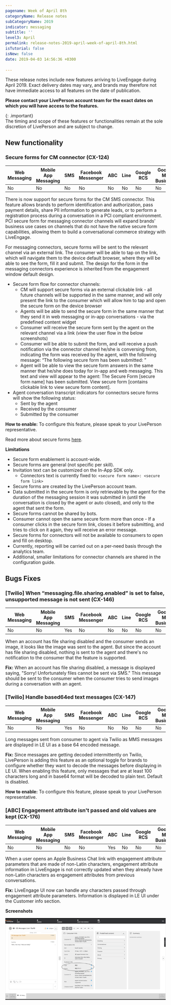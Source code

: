 ```yaml
---
pagename: Week of April 8th
categoryName: Release notes
subCategoryName: 2019
indicator: messaging
subtitle: ''
level3: April
permalink: release-notes-2019-april-week-of-april-8th.html
isTutorial: false
isNew: false
date: 2019-04-03 14:56:36 +0300

---
```

These release notes include new features arriving to LiveEngage during April 2019. Exact delivery dates may vary, and brands may therefore not have immediate access to all features on the date of publication.

**Please contact your LivePerson account team for the exact dates on which you will have access to the features.**

{: .important}  
The timing and scope of these features or functionalities remain at the sole discretion of LivePerson and are subject to change.

## New functionality

### Secure forms for CM connector (CX-124)

<table class="releasenotes">
<thead>
<tr class="categoryrow">
<th>Web Messaging</th>
<th>Mobile App Messaging</th>
<th>SMS</th>
<th>Facebook Messenger</th>
<th>ABC</th>
<th>Line</th>
<th>Google RCS</th>
<th>Google My Business</th>
<th>WhatsApp Business</th>
<th>CM</th>
<th>Chat</th>
</tr>
</thead>
<tbody>
<tr>
<td>No</td>
<td>No</td>
<td>No</td>
<td>No</td>
<td>No</td>
<td>No</td>
<td>No</td>
<td>No</td>
<td>No</td>
<td>Yes</td>
<td>No</td>
</tr>
</tbody>
</table>

There is now support for secure forms for the CM SMS connector. This feature allows brands to perform identification and authorization, pass payment details, share PII information to generate leads, or to perform a registration process during a conversation in a PCI compliant environment. PCI secure form for messaging connector channels will expand brands’ business use cases on channels that do not have the native secure form capabilities, allowing them to build a conversational commerce strategy with LiveEngage.

For messaging connectors, secure forms will be sent to the relevant channel via an external link. The consumer will be able to tap on the link, which will navigate them to the device default browser, where they will be able to see the form, fill it and submit. The design for the form in the messaging connectors experience is inherited from the engagement window default design.

* Secure form flow for connector channels:
  * CM will support secure forms via an external clickable link - all future channels will be supported in the same manner, and will only present the link to the consumer which will allow him to tap and open the secure form on the device browser
  * Agents will be able to send the secure form in the same manner that they send it in web messaging or in-app conversations - via the predefined content widget
  * Consumer will receive the secure form sent by the agent on the relevant channel via a link (view the user flow in the below screenshots)
  * Consumer will be able to submit the form, and will receive a push notification via the connector channel he/she is conversing from, indicating the form was received by the agent, with the following message: “The following secure form has been submitted: ”
  * Agent will be able to view the secure form answers in the same manner that he/she does today for in-app and web messaging. This text and view will appear to the agent: The Secure Form \[secure form name\] has been submitted. View secure form \[contains clickable link to view secure form content\].
* Agent conversation transcript indicators for connectors secure forms will show the following status:
  * Sent by the agent
  * Received by the consumer
  * Submitted by the consumer

**How to enable:** To configure this feature, please speak to your LivePerson representative.

Read more about secure forms [here](https://knowledge.liveperson.com/security-regulations-secure-forms-secure-forms-for-messaging-user-guide.html).

**Limitations**

* Secure form enablement is account-wide.
* Secure forms are general (not specific per skill).
* Invitation text can be customized on the In-App SDK only.
  * Connectors text is currently fixed to: `<secure form name>: <secure form link>`
* Secure forms are created by the LivePerson account team.
* Data submitted in the secure form is only retrievable by the agent for the duration of the messaging session it was submitted in (until the conversation is closed by the agent or auto closed), and only to the agent that sent the form.
* Secure forms cannot be shared by bots.
* Consumer cannot open the same secure form more than once - If a consumer clicks in the secure form link, closes it before submitting, and tries to click on it again, they will receive an error message.
* Secure forms for connectors will not be available to consumers to open and fill on desktop.
* Currently, reporting will be carried out on a per-need basis through the analytics team.
* Additional, smaller limitations for connector channels are shared in the configuration guide.

## Bugs Fixes

### \[Twilio\] When “messaging.file.sharing.enabled” is set to false, unsupported message is not sent (CX-146)

<table class="releasenotes">
<thead>
<tr class="categoryrow">
<th>Web Messaging</th>
<th>Mobile App Messaging</th>
<th>SMS</th>
<th>Facebook Messenger</th>
<th>ABC</th>
<th>Line</th>
<th>Google RCS</th>
<th>Google My Business</th>
<th>WhatsApp Business</th>
<th>CM</th>
<th>Chat</th>
</tr>
</thead>
<tbody>
<tr>
<td>No</td>
<td>No</td>
<td>Yes</td>
<td>No</td>
<td>No</td>
<td>No</td>
<td>No</td>
<td>No</td>
<td>No</td>
<td>No</td>
<td>No</td>
</tr>
</tbody>
</table>

When an account has file sharing disabled and the consumer sends an image, it looks like the image was sent to the agent. But since the account has file sharing disabled, nothing is sent to the agent and there's no notification to the consumer that the feature is supported.

**Fix:** When an account has file sharing disabled, a message is displayed saying, "Sorry! Unfortunately files cannot be sent via SMS." This message should be sent to the consumer when the consumer tries to send images during a conversation with an agent.

### \[Twilio\] Handle based64ed text messages (CX-147)

<table class="releasenotes">
<thead>
<tr class="categoryrow">
<th>Web Messaging</th>
<th>Mobile App Messaging</th>
<th>SMS</th>
<th>Facebook Messenger</th>
<th>ABC</th>
<th>Line</th>
<th>Google RCS</th>
<th>Google My Business</th>
<th>WhatsApp Business</th>
<th>CM</th>
<th>Chat</th>
</tr>
</thead>
<tbody>
<tr>
<td>No</td>
<td>No</td>
<td>Yes</td>
<td>No</td>
<td>No</td>
<td>No</td>
<td>No</td>
<td>No</td>
<td>No</td>
<td>No</td>
<td>No</td>
</tr>
</tbody>
</table>

Long messages sent from consumer to agent via Twilio as MMS messages are displayed in LE UI as a base 64 encoded message.

**Fix:** Since messages are getting decoded intermittently on Twilio, LivePerson is adding this feature as an optional toggle for brands to configure whether they want to decode the messages before displaying in LE UI. When enabling this feature, only messages that are at least 100 characters long and in base64 format will be decoded to plain text. Default is disabled.

**How to enable:** To configure this feature, please speak to your LivePerson representative.

### \[ABC\] Engagement attribute isn't passed and old values are kept (CX-176)

<table class="releasenotes">
<thead>
<tr class="categoryrow">
<th>Web Messaging</th>
<th>Mobile App Messaging</th>
<th>SMS</th>
<th>Facebook Messenger</th>
<th>ABC</th>
<th>Line</th>
<th>Google RCS</th>
<th>Google My Business</th>
<th>WhatsApp Business</th>
<th>CM</th>
<th>Chat</th>
</tr>
</thead>
<tbody>
<tr>
<td>No</td>
<td>No</td>
<td>No</td>
<td>No</td>
<td>Yes</td>
<td>No</td>
<td>No</td>
<td>No</td>
<td>No</td>
<td>No</td>
<td>No</td>
</tr>
</tbody>
</table>

When a user opens an Apple Business Chat link with engagement attribute parameters that are made of non-Latin characters, engagement attribute information in LiveEngage is not correctly updated when they already have non-Latin characters as engagement attributes from previous conversations.

**Fix:** LiveEngage UI now can handle any characters passed through engagement attribute parameters. Information is displayed in LE UI under the Customer info section.

**Screenshots**

![](/img/week-of-april-8th-1.png)
